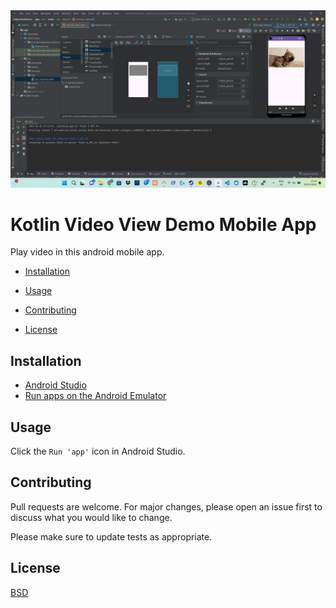 <img src="https://github.com/kkamara/useful/blob/main/kotlin-video-view-demo-mobile-app.png?raw=true" alt="kotlin-video-view-demo-mobile-app.png" width=""/>

# Kotlin Video View Demo Mobile App

Play video in this android mobile app.

* [Installation](#installation)

* [Usage](#usage)

* [Contributing](#contributing)

* [License](#license)

## Installation

* [Android Studio](https://developer.android.com/studio)
* [Run apps on the Android Emulator](https://developer.android.com/studio/run/emulator)

## Usage

Click the `Run 'app'` icon in Android Studio.

## Contributing
Pull requests are welcome. For major changes, please open an issue first to discuss what you would like to change.

Please make sure to update tests as appropriate.

## License
[BSD](https://opensource.org/licenses/BSD-3-Clause)
